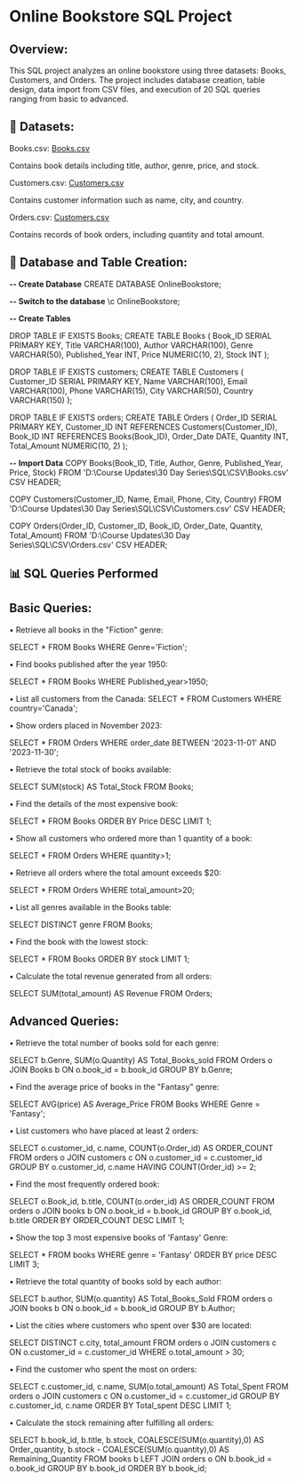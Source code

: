# Online Bookstore SQL Project

## Overview:
This SQL project analyzes an online bookstore using three datasets: Books, Customers, and Orders. The project includes database creation, table design, data import from CSV files, and execution of 20 SQL queries ranging from basic to advanced.

## 📌 Datasets:

Books.csv: <a href="https://github.com/Sunil-Rathod/Online-Bookstore-SQL-Project/blob/main/Books.csv">Books.csv</a>

Contains book details including title, author, genre, price, and stock. 

Customers.csv: <a href= "https://github.com/Sunil-Rathod/Online-Bookstore-SQL-Project/blob/main/Customers.csv">Customers.csv</a>

Contains customer information such as name, city, and country.

Orders.csv: <a href= "https://github.com/Sunil-Rathod/Online-Bookstore-SQL-Project/blob/main/Orders.csv">Customers.csv</a>

Contains records of book orders, including quantity and total amount.

## 🧩 Database and Table Creation:

**-- Create Database**
CREATE DATABASE OnlineBookstore;

**-- Switch to the database**
\c OnlineBookstore;

**-- Create Tables**

DROP TABLE IF EXISTS Books;
CREATE TABLE Books (
Book_ID SERIAL PRIMARY KEY,
Title VARCHAR(100),
Author VARCHAR(100),
Genre VARCHAR(50),
Published_Year INT,
Price NUMERIC(10, 2),
Stock INT
);


DROP TABLE IF EXISTS customers;
CREATE TABLE Customers (
Customer_ID SERIAL PRIMARY KEY,
Name VARCHAR(100),
Email VARCHAR(100),
Phone VARCHAR(15),
City VARCHAR(50),
Country VARCHAR(150)
);


DROP TABLE IF EXISTS orders;
CREATE TABLE Orders (
Order_ID SERIAL PRIMARY KEY,
Customer_ID INT REFERENCES Customers(Customer_ID),
Book_ID INT REFERENCES Books(Book_ID),
Order_Date DATE,
Quantity INT,
Total_Amount NUMERIC(10, 2)
);


**-- Import Data**
COPY Books(Book_ID, Title, Author, Genre, Published_Year, Price, Stock)
FROM 'D:\Course Updates\30 Day Series\SQL\CSV\Books.csv'
CSV HEADER;

COPY Customers(Customer_ID, Name, Email, Phone, City, Country)
FROM 'D:\Course Updates\30 Day Series\SQL\CSV\Customers.csv'
CSV HEADER;

COPY Orders(Order_ID, Customer_ID, Book_ID, Order_Date, Quantity, Total_Amount)
FROM 'D:\Course Updates\30 Day Series\SQL\CSV\Orders.csv'
CSV HEADER;

## 📊 SQL Queries Performed

## Basic Queries:

• Retrieve all books in the "Fiction" genre:

SELECT * FROM Books
WHERE Genre='Fiction';


• Find books published after the year 1950:

SELECT * FROM Books
WHERE Published_year>1950;


• List all customers from the Canada:
SELECT * FROM Customers
WHERE country='Canada';


• Show orders placed in November 2023:

SELECT * FROM Orders
WHERE order_date BETWEEN '2023-11-01' AND '2023-11-30';


• Retrieve the total stock of books available:

SELECT SUM(stock) AS Total_Stock
FROM Books;


• Find the details of the most expensive book:

SELECT * FROM Books
ORDER BY Price DESC
LIMIT 1;


• Show all customers who ordered more than 1 quantity of a book:

SELECT * FROM Orders
WHERE quantity>1;


• Retrieve all orders where the total amount exceeds $20:

SELECT * FROM Orders
WHERE total_amount>20;


• List all genres available in the Books table:

SELECT DISTINCT genre FROM Books;


• Find the book with the lowest stock:

SELECT * FROM Books
ORDER BY stock
LIMIT 1;


• Calculate the total revenue generated from all orders:

SELECT SUM(total_amount) AS Revenue
FROM Orders;


## Advanced Queries:

• Retrieve the total number of books sold for each genre:

SELECT b.Genre, SUM(o.Quantity) AS Total_Books_sold
FROM Orders o
JOIN Books b ON o.book_id = b.book_id
GROUP BY b.Genre;


• Find the average price of books in the "Fantasy" genre:

SELECT AVG(price) AS Average_Price
FROM Books
WHERE Genre = 'Fantasy';


• List customers who have placed at least 2 orders:

SELECT o.customer_id, c.name, COUNT(o.Order_id) AS ORDER_COUNT
FROM orders o
JOIN customers c ON o.customer_id = c.customer_id
GROUP BY o.customer_id, c.name
HAVING COUNT(Order_id) >= 2;


• Find the most frequently ordered book:

SELECT o.Book_id, b.title, COUNT(o.order_id) AS ORDER_COUNT
FROM orders o
JOIN books b ON o.book_id = b.book_id
GROUP BY o.book_id, b.title
ORDER BY ORDER_COUNT DESC
LIMIT 1;


• Show the top 3 most expensive books of 'Fantasy' Genre:

SELECT * FROM books
WHERE genre = 'Fantasy'
ORDER BY price DESC
LIMIT 3;


• Retrieve the total quantity of books sold by each author:

SELECT b.author, SUM(o.quantity) AS Total_Books_Sold
FROM orders o
JOIN books b ON o.book_id = b.book_id
GROUP BY b.Author;


• List the cities where customers who spent over $30 are located:

SELECT DISTINCT c.city, total_amount
FROM orders o
JOIN customers c ON o.customer_id = c.customer_id
WHERE o.total_amount > 30;


• Find the customer who spent the most on orders:

SELECT c.customer_id, c.name, SUM(o.total_amount) AS Total_Spent
FROM orders o
JOIN customers c ON o.customer_id = c.customer_id
GROUP BY c.customer_id, c.name
ORDER BY Total_spent DESC
LIMIT 1;


• Calculate the stock remaining after fulfilling all orders:

SELECT b.book_id, b.title, b.stock, COALESCE(SUM(o.quantity),0) AS Order_quantity,
b.stock - COALESCE(SUM(o.quantity),0) AS Remaining_Quantity
FROM books b
LEFT JOIN orders o ON b.book_id = o.book_id
GROUP BY b.book_id
ORDER BY b.book_id;
